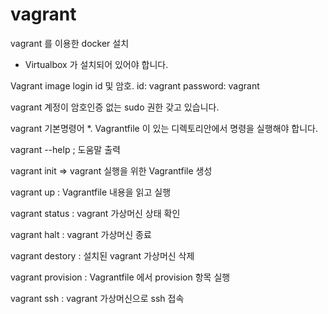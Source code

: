 # vagrant

vagrant 를 이용한 docker 설치
* Virtualbox 가 설치되어 있어야 합니다.

Vagrant image login id 및 암호.
id: vagrant
password: vagrant

vagrant 계정이 암호인증 없는 sudo 권한 갖고 있습니다. 

vagrant 기본명령어
*. Vagrantfile 이 있는 디렉토리안에서 명령을 실행해야 합니다.

vagrant --help  ; 도움말 출력

vagrant init => vagrant 실행을 위한 Vagrantfile 생성

vagrant up : Vagrantfile 내용을 읽고 실행

vagrant status : vagrant 가상머신 상태 확인

vagrant halt : vagrant 가상머신 종료

vagrant destory : 설치된 vagrant 가상머신 삭제

vagrant provision : Vagrantfile 에서 provision 항목 실행

vagrant ssh : vagrant 가상머신으로 ssh 접속
